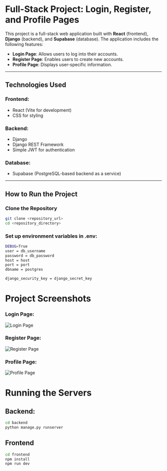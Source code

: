 # Full-Stack Project: Login, Register, and Profile Pages

This project is a full-stack web application built with **React** (frontend), **Django** (backend), and **Supabase** (database). The application includes the following features:
- **Login Page**: Allows users to log into their accounts.
- **Register Page**: Enables users to create new accounts.
- **Profile Page**: Displays user-specific information.

---

## Technologies Used
### Frontend:
- React (Vite for development)
- CSS for styling

### Backend:
- Django
- Django REST Framework
- Simple JWT for authentication

### Database:
- Supabase (PostgreSQL-based backend as a service)

---

## How to Run the Project

### Clone the Repository
```bash
git clone <repository_url>
cd <repository_directory>
````

### Set up environment variables in .env:
```bash
DEBUG=True
user = db_username
password = db_password
host = host
port = port
dbname = postgres

django_security_key = django_secret_key
````

# Project Screenshots
### Login Page:
![Login Page](https://github.com/SwohamKayastha/login_page/blob/main/img/Login2.png)

### Register Page:
![Register Page](https://github.com/SwohamKayastha/login_page/blob/main/img/Register.png)

### Profile Page:
![Profile Page](https://github.com/SwohamKayastha/login_page/blob/main/img/Profile.png)

# Running the Servers
## Backend:

````bash
cd backend
python manage.py runserver
````

## Frontend
````bash
cd frontend
npm install
npm run dev
````
